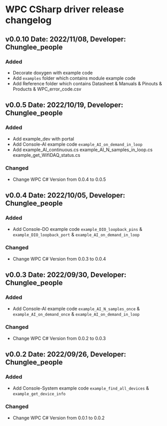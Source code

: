 WPC CSharp driver release changelog
===================================
 
v0.0.10 Date: 2022/11/08, Developer: Chunglee_people
----------------------------------------------------

### Added
- Decorate doxygen with example code
- Add `examples` folder which contains module example code
- Add Reference folder which contains Datasheet & Manuals & Pinouts & Products & WPC_error_code.csv

v0.0.5 Date: 2022/10/19, Developer: Chunglee_people
----------------------------------------------------

### Added
- Add example_dev with portal
- Add Console-AI example code `example_AI_on_demand_in_loop`
- Add example_AI_continuous.cs example_AI_N_samples_in_loop.cs example_get_WifiDAQ_status.cs

### Changed
- Change WPC C# Version from 0.0.4 to 0.0.5

v0.0.4 Date: 2022/10/05, Developer: Chunglee_people
----------------------------------------------------

### Added
- Add Console-DO example code `example_DIO_loopback_pins` & `example_DIO_loopback_port` 
& `example_AI_on_demand_in_loop`

### Changed
- Change WPC C# Version from 0.0.3 to 0.0.4


v0.0.3 Date: 2022/09/30, Developer: Chunglee_people
----------------------------------------------------

### Added
- Add Console-AI example code `example_AI_N_samples_once` & `example_AI_on_demand_once` 
& `example_AI_on_demand_in_loop`

### Changed
- Change WPC C# Version from 0.0.2 to 0.0.3

v0.0.2 Date: 2022/09/26, Developer: Chunglee_people
---------------------------------------------------


### Added
- Add Console-System example code `example_find_all_devices` & `example_get_device_info`

### Changed
- Change WPC C# Version from 0.0.1 to 0.0.2